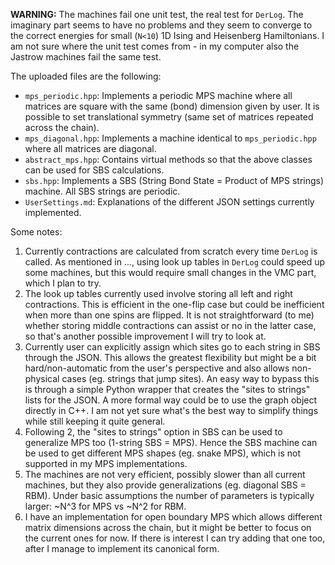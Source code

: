 **WARNING:** The machines fail one unit test, the real test for `DerLog`. The imaginary part seems to have no problems and they seem to converge to the correct energies for small (`N<10`) 1D Ising and Heisenberg Hamiltonians. I am not sure where the unit test comes from - in my computer also the Jastrow machines fail the same test.

The uploaded files are the following:
- `mps_periodic.hpp`: Implements a periodic MPS machine where all matrices are square with the same (bond) dimension given by user. It is possible to set translational symmetry (same set of matrices repeated across the chain).
- `mps_diagonal.hpp`: Implements a machine identical to `mps_periodic.hpp` where all matrices are diagonal.
- `abstract_mps.hpp`: Contains virtual methods so that the above classes can be used for SBS calculations.
- `sbs.hpp`: Implements a SBS (String Bond State = Product of MPS strings) machine. All SBS strings are periodic.
- `UserSettings.md`: Explanations of the different JSON settings currently implemented.

Some notes:
1. Currently contractions are calculated from scratch every time `DerLog` is called. As mentioned in ..., using look up tables in `DerLog` could speed up some machines, but this would require small changes in the VMC part, which I plan to try. 
2. The look up tables currently used involve storing all left and right contractions. This is efficient in the one-flip case but could be inefficient when more than one spins are flipped. It is not straightforward (to me) whether storing middle contractions can assist or no in the latter case, so that's another possible improvement I will try to look at.
3. Currently user can explicitly assign which sites go to each string in SBS through the JSON. This allows the greatest flexibility but might be a bit hard/non-automatic from the user's perspective and also allows non-physical cases (eg. strings that jump sites). An easy way to bypass this is through a simple Python wrapper that creates the "sites to strings" lists for the JSON. A more formal way could be to use the graph object directly in C++. I am not yet sure what's the best way to simplify things while still keeping it quite general.
4. Following 2, the "sites to strings" option in SBS can be used to generalize MPS too (1-string SBS = MPS). Hence the SBS machine can be used to get different MPS shapes (eg. snake MPS), which is not supported in my MPS implementations.
5. The machines are not very efficient, possibly slower than all current machines, but they also provide generalizations (eg. diagonal SBS = RBM). Under basic assumptions the number of parameters is typically larger: ~N^3 for MPS vs ~N^2 for RBM.
6. I have an implementation for open boundary MPS which allows different matrix dimensions across the chain, but it might be better to focus on the current ones for now. If there is interest I can try adding that one too, after I manage to implement its canonical form.
